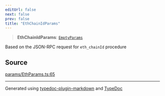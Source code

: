 ```yaml
---
editUrl: false
next: false
prev: false
title: "EthChainIdParams"
---
```


> **EthChainIdParams**: [`EmptyParams`](/reference/tevm/actions-types/type-aliases/emptyparams/)

Based on the JSON-RPC request for `eth_chainId` procedure

## Source

[params/EthParams.ts:65](https://github.com/evmts/tevm-monorepo/blob/main/packages/actions-types/src/params/EthParams.ts#L65)

***
Generated using [typedoc-plugin-markdown](https://www.npmjs.com/package/typedoc-plugin-markdown) and [TypeDoc](https://typedoc.org/)
